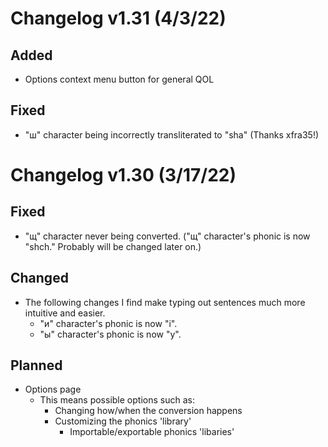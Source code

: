 # Changelog v1.31 (4/3/22)
## Added
- Options context menu button for general QOL

## Fixed
- "ш" character being incorrectly transliterated to "sha" (Thanks xfra35!)


# Changelog v1.30 (3/17/22)
## Fixed
- "щ" character never being converted. ("щ" character's phonic is now "shch." Probably will be changed later on.)

## Changed
- The following changes I find make typing out sentences much more intuitive and easier.
    - "и" character's phonic is now "i".
    - "ы" character's phonic is now "y".

## Planned
- Options page
    - This means possible options such as:
        - Changing how/when the conversion happens
        - Customizing the phonics 'library'
            - Importable/exportable phonics 'libaries'



